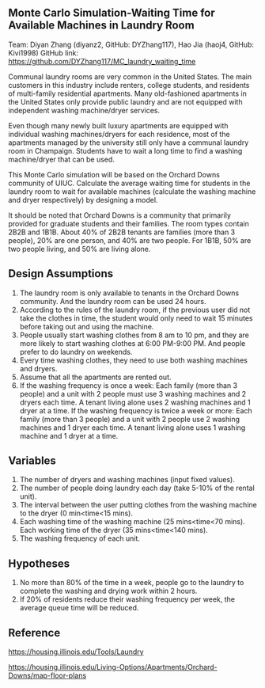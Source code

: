 ## Monte Carlo Simulation-Waiting Time for Available Machines in Laundry Room
Team: Diyan Zhang (diyanz2, GitHub: DYZhang117), Hao Jia (haoj4, GitHub: Kivi1998)
GitHub link: https://github.com/DYZhang117/MC_laundry_waiting_time
 
Communal laundry rooms are very common in the United States. The main customers in this industry include renters, college students, and residents of multi-family residential apartments. Many old-fashioned apartments in the United States only provide public laundry and are not equipped with independent washing machine/dryer services.
 
Even though many newly built luxury apartments are equipped with individual washing machines/dryers for each residence, most of the apartments managed by the university still only have a communal laundry room in Champaign. Students have to wait a long time to find a washing machine/dryer that can be used.
 
This Monte Carlo simulation will be based on the Orchard Downs community of UIUC. Calculate the average waiting time for students in the laundry room to wait for available machines (calculate the washing machine and dryer respectively) by designing a model.
 
It should be noted that Orchard Downs is a community that primarily provided for graduate students and their families. The room types contain 2B2B and 1B1B. About 40% of 2B2B tenants are families (more than 3 people), 20% are one person, and 40% are two people. For 1B1B, 50% are two people living, and 50% are living alone.
 
## Design Assumptions
1. The laundry room is only available to tenants in the Orchard Downs community. And the laundry room can be used 24 hours.
2. According to the rules of the laundry room, if the previous user did not take the clothes in time, the student would only need to wait 15 minutes before taking out and using the machine.
3. People usually start washing clothes from 8 am to 10 pm, and they are more likely to start washing clothes at 6:00 PM-9:00 PM. And people prefer to do laundry on weekends.
4. Every time washing clothes, they need to use both washing machines and dryers.
5. Assume that all the apartments are rented out.
6. If the washing frequency is once a week:
Each family (more than 3 people) and a unit with 2 people must use 3 washing machines and 2 dryers each time. A tenant living alone uses 2 washing machines and 1 dryer at a time.
If the washing frequency is twice a week or more:
Each family (more than 3 people) and a unit with 2 people use 2 washing machines and 1 dryer each time. A tenant living alone uses 1 washing machine and 1 dryer at a time.
 
## Variables
1. The number of dryers and washing machines (input fixed values).
2. The number of people doing laundry each day (take 5-10% of the rental unit).
3. The interval between the user putting clothes from the washing machine to the dryer (0 min<time<15 mins).
4. Each washing time of the washing machine (25 mins<time<70 mins). Each working time of the dryer (35 mins<time<140 mins).
5. The washing frequency of each unit.
 
## Hypotheses
1.	No more than 80% of the time in a week, people go to the laundry to complete the washing and drying work within 2 hours.
2.	If 20% of residents reduce their washing frequency per week, the average queue time will be reduced.

## Reference
https://housing.illinois.edu/Tools/Laundry

https://housing.illinois.edu/Living-Options/Apartments/Orchard-Downs/map-floor-plans

